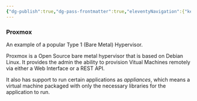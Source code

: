 ```yaml
---
{"dg-publish":true,"dg-pass-frontmatter":true,"eleventyNavigation":{"key":"Proxmox","parent":"Virtualisation"},"permalink":"/tech-notes/dev-ops/virtualisation/proxmox/","dgHomeLink":true,"dgPassFrontmatter":true}
---
```



### Proxmox

An example of a popular Type 1 (Bare Metal) Hypervisor.

Proxmox is a Open Source bare metal hypervisor that is based on Debian Linux. It provides the admin the ability to provision Vitual Machines remotely via either a Web Interface or a REST API.

It also has support to run certain applications as _appliances_, which means a virtual machine packaged with only the necessary libraries for the application to run.
